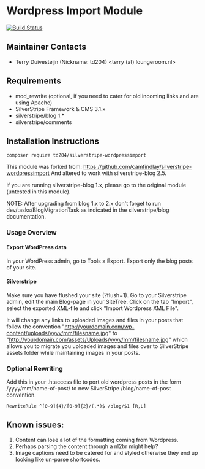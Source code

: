 # Wordpress Import Module
[![Build Status](https://travis-ci.org/camfindlay/silverstripe-wordpressimport.png?branch=master)](https://travis-ci.org/camfindlay/silverstripe-wordpressimport)

## Maintainer Contacts
* Terry Duivesteijn (Nickname: td204) <terry (at) loungeroom.nl>

## Requirements
* mod_rewrite (optional, if you need to cater for old incoming links and are using Apache)
* SilverStripe Framework & CMS 3.1.x
* silverstripe/blog 1.*
* silverstripe/comments

## Installation Instructions

    composer require td204/silverstripe-wordpressimport

This module was forked from: https://github.com/camfindlay/silverstripe-wordpressimport
And altered to work with silverstripe-blog 2.5.

If you are running silverstripe-blog 1.x, please go to the original module (untested in this module). 

NOTE: After upgrading from blog 1.x to 2.x don't forget to run dev/tasks/BlogMigrationTask as indicated in the silverstripe/blog documentation.

### Usage Overview

#### Export WordPress data
In your WordPress admin, go to Tools » Export. Export only the blog posts of your site.

#### Silverstripe
Make sure you have flushed your site (?flush=1).
Go to your Silverstripe admin, edit the main Blog-page in your SiteTree. 
Click on the tab "Import", select the exported XML-file and click "Import Wordpress XML File".


It will change any links to uploaded images and 
files in your posts that follow the convention 
"http://yourdomain.com/wp-content/uploads/yyyy/mm/filesname.jpg" 
to "http://yourdomain.com/assets/Uploads/yyyy/mm/filesname.jpg" 
which allows you to migrate you uploaded images 
and files over to SilverStripe assets folder while maintaining 
images in your posts.

### Optional Rewriting
Add this in your .htaccess file to port old 
wordpress posts in the form /yyyy/mm/name-of-post/
 to new SilverStripe /blog/name-of-post convention.

    RewriteRule ^[0-9]{4}/[0-9]{2}/(.*)$ /blog/$1 [R,L]

## Known issues:
1. Content can lose a lot of the formatting coming from Wordpress.
2. Perhaps parsing the content through a nl2br might help?
3. Image captions need to be catered for and styled otherwise they end up looking like un-parse shortcodes.

